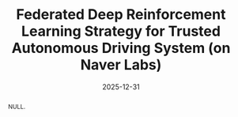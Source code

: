 ---
title: "Federated Deep Reinforcement Learning Strategy for Trusted Autonomous Driving System (on Naver Labs)"
collection: publications
permalink: /publication/2024-ij5
date: 2025-12-31
venue: 'null'
# paperurl: ''
pubtype: 'international_journal'
# just display our icon symbols
link: 'https://www.naverlabs.com'
# code: 'https://github.com/FIVEYOUNGWOO/WiFiMobNet'
# github: 'https://github.com/FIVEYOUNGWOO/WiFiMobNet'
citation: '&quot;Federated Deep Reinforcement Learning Strategy for Trusted Autonomous Driving System.&quot; 2025. (<u>Status: In progress</u>)'
excerpt_separator: ""
abstract: "NULL."
---